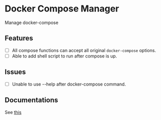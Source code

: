 # Docker Compose Manager
Manage docker-compose

## Features
- [ ] All compose functions can accept all original `docker-compose` options.
- [ ] Able to add shell script to run after compose is up.

## Issues
- [ ] Unable to use --help after docker-compose command.

## Documentations
See [this](lib/dm/doc/main.md)